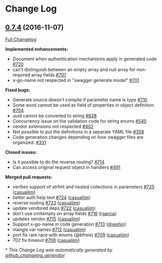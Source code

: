 # Change Log

## [0.7.4](https://github.com/michalq/go-swagger/tree/0.7.4) (2016-11-07)
[Full Changelog](https://github.com/michalq/go-swagger/compare/0.7.3...0.7.4)

**Implemented enhancements:**

- Document when authentication mechanisms apply in generated code [\#720](https://github.com/michalq/go-swagger/issues/720)
- can't distinguish between an empty array and null array for non-required array fields [\#707](https://github.com/michalq/go-swagger/issues/707)
- x-go-name not respected in "swagger generate model" [\#701](https://github.com/michalq/go-swagger/issues/701)

**Fixed bugs:**

- Generate source doesn't compile if parameter name is type [\#710](https://github.com/michalq/go-swagger/issues/710)
- Some word cannot be used as field of properties in object definition [\#704](https://github.com/michalq/go-swagger/issues/704)
- uuid cannot be converted to string [\#628](https://github.com/michalq/go-swagger/issues/628)
- Concurrency issue on the validation code for string enums [\#545](https://github.com/michalq/go-swagger/issues/545)
- vendor extensions not respected [\#402](https://github.com/michalq/go-swagger/issues/402)
- Not possible to put the definitions in a separate YAML file [\#358](https://github.com/michalq/go-swagger/issues/358)
- Code generation changes depending on how swagger files are organized. [\#331](https://github.com/michalq/go-swagger/issues/331)

**Closed issues:**

- Is it possible to do the reverse routing? [\#714](https://github.com/michalq/go-swagger/issues/714)
- Can access original request object in handlers [\#491](https://github.com/michalq/go-swagger/issues/491)

**Merged pull requests:**

- verifies support of strfmt and nested collections in parameters [\#725](https://github.com/michalq/go-swagger/pull/725) ([casualjim](https://github.com/casualjim))
- better auth help text [\#724](https://github.com/michalq/go-swagger/pull/724) ([casualjim](https://github.com/casualjim))
- reverse routing [\#723](https://github.com/michalq/go-swagger/pull/723) ([casualjim](https://github.com/casualjim))
- update vendored deps [\#722](https://github.com/michalq/go-swagger/pull/722) ([casualjim](https://github.com/casualjim))
- don't use omitempty on array fields [\#716](https://github.com/michalq/go-swagger/pull/716) ([rgarcia](https://github.com/rgarcia))
- updates vendor [\#715](https://github.com/michalq/go-swagger/pull/715) ([casualjim](https://github.com/casualjim))
- Support x-go-name in code generation [\#713](https://github.com/michalq/go-swagger/pull/713) ([dnephin](https://github.com/dnephin))
- mangle var names [\#712](https://github.com/michalq/go-swagger/pull/712) ([casualjim](https://github.com/casualjim))
- port fix rare race with enums \(@bfreis\) [\#709](https://github.com/michalq/go-swagger/pull/709) ([casualjim](https://github.com/casualjim))
- 702 fix timeout [\#708](https://github.com/michalq/go-swagger/pull/708) ([casualjim](https://github.com/casualjim))

\* *This Change Log was automatically generated by [github_changelog_generator](https://github.com/skywinder/Github-Changelog-Generator)*
